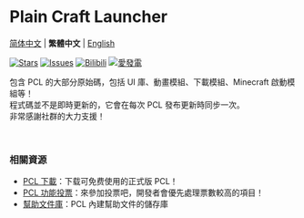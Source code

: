 # Plain Craft Launcher

[简体中文](README.md) | **繁體中文** | [English](README-en_US.md)

[![Stars](https://img.shields.io/github/stars/Hex-Dragon/PCL2?style=flat&logo=data:image/svg%2bxml;base64,PHN2ZyB4bWxucz0iaHR0cDovL3d3dy53My5vcmcvMjAwMC9zdmciIHZlcnNpb249IjEiIHdpZHRoPSIxNiIgaGVpZ2h0PSIxNiI+PHBhdGggZD0iTTggLjI1YS43NS43NSAwIDAgMSAuNjczLjQxOGwxLjg4MiAzLjgxNSA0LjIxLjYxMmEuNzUuNzUgMCAwIDEgLjQxNiAxLjI3OWwtMy4wNDYgMi45Ny43MTkgNC4xOTJhLjc1MS43NTEgMCAwIDEtMS4wODguNzkxTDggMTIuMzQ3bC0zLjc2NiAxLjk4YS43NS43NSAwIDAgMS0xLjA4OC0uNzlsLjcyLTQuMTk0TC44MTggNi4zNzRhLjc1Ljc1IDAgMCAxIC40MTYtMS4yOGw0LjIxLS42MTFMNy4zMjcuNjY4QS43NS43NSAwIDAgMSA4IC4yNVoiIGZpbGw9IiNlYWM1NGYiLz48L3N2Zz4=&logoSize=auto&label=Stars&labelColor=444444&color=eac54f)](https://github.com/Hex-Dragon/PCL2/)
[![Issues](https://img.shields.io/github/issues/Hex-Dragon/PCL2?style=flat&label=Issues&labelColor=444444&color=1F883D)](https://github.com/Hex-Dragon/PCL2/issues)
[![Bilibili](https://img.shields.io/badge/動態-BiliBili-00A4DB?style=flat&labelColor=444444&logoSize=auto)](https://space.bilibili.com/11343203/dynamic)
[![愛發電](https://img.shields.io/badge/贊助-愛發電-946ce6?style=flat&labelColor=444444&logoSize=auto)](https://afdian.com/@LTCat)

包含 PCL 的大部分原始碼，包括 UI 庫、動畫模組、下載模組、Minecraft 啟動模組等！<br/>
程式碼並不是即時更新的，它會在每次 PCL 發布更新時同步一次。<br/>
非常感謝社群的大力支援！

<br/>

### 相關資源
- [PCL 下載](https://afdian.com/p/0164034c016c11ebafcb52540025c377)：下载可免费使用的正式版 PCL！
- [PCL 功能投票](https://github.com/Hex-Dragon/PCL2/discussions/2)：來參加投票吧，開發者會優先處理票數較高的項目！
- [幫助文件庫](https://github.com/LTCatt/PCL2Help)：PCL 內建幫助文件的儲存庫
